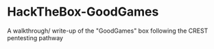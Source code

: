 # HackTheBox-GoodGames
A walkthrough/ write-up of the "GoodGames" box following the CREST pentesting pathway 
